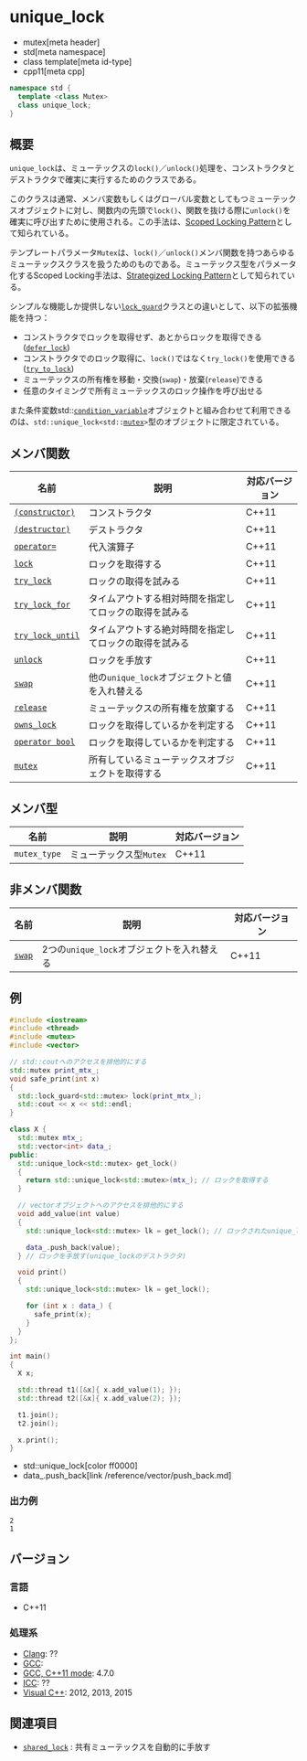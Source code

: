 # unique_lock
* mutex[meta header]
* std[meta namespace]
* class template[meta id-type]
* cpp11[meta cpp]

```cpp
namespace std {
  template <class Mutex>
  class unique_lock;
}
```

## 概要
`unique_lock`は、ミューテックスの`lock()`／`unlock()`処理を、コンストラクタとデストラクタで確実に実行するためのクラスである。

このクラスは通常、メンバ変数もしくはグローバル変数としてもつミューテックスオブジェクトに対し、関数内の先頭で`lock()`、関数を抜ける際に`unlock()`を確実に呼び出すために使用される。この手法は、[Scoped Locking Pattern](http://www.cs.wustl.edu/~schmidt/PDF/ScopedLocking.pdf)として知られている。

テンプレートパラメータ`Mutex`は、`lock()`／`unlock()`メンバ関数を持つあらゆるミューテックスクラスを扱うためのものである。ミューテックス型をパラメータ化するScoped Locking手法は、[Strategized Locking Pattern](http://wiki.hsr.ch/PnProg/files/StrategizedLocking.pdf)として知られている。

シンプルな機能しか提供しない[`lock_guard`](lock_guard.md)クラスとの違いとして、以下の拡張機能を持つ：

- コンストラクタでロックを取得せず、あとからロックを取得できる([`defer_lock`](defer_lock.md))
- コンストラクタでのロック取得に、`lock()`ではなく`try_lock()`を使用できる([`try_to_lock`](try_to_lock.md))
- ミューテックスの所有権を移動・交換(`swap`)・放棄(`release`)できる
- 任意のタイミングで所有ミューテックスのロック操作を呼び出せる


また条件変数std::[`condition_variable`](/reference/condition_variable/condition_variable.md)オブジェクトと組み合わせて利用できるのは、`std::unique_lock<std::`[`mutex`](mutex.md)`>`型のオブジェクトに限定されている。

## メンバ関数

| 名前 | 説明 | 対応バージョン |
|-----------------------------------------------------|--------------------------------------------------------|-------|
| [`(constructor)`](unique_lock/op_constructor.md)     | コンストラクタ | C++11 |
| [`(destructor)`](unique_lock/op_destructor.md)     | デストラクタ | C++11 |
| [`operator=`](unique_lock/op_assign.md)           | 代入演算子 | C++11 |
| [`lock`](unique_lock/lock.md)                     | ロックを取得する | C++11 |
| [`try_lock`](unique_lock/try_lock.md)             | ロックの取得を試みる | C++11 |
| [`try_lock_for`](unique_lock/try_lock_for.md)     | タイムアウトする相対時間を指定してロックの取得を試みる | C++11 |
| [`try_lock_until`](unique_lock/try_lock_until.md) | タイムアウトする絶対時間を指定してロックの取得を試みる | C++11 |
| [`unlock`](unique_lock/unlock.md)                 | ロックを手放す | C++11 |
| [`swap`](unique_lock/swap.md)                     | 他の`unique_lock`オブジェクトと値を入れ替える | C++11 |
| [`release`](unique_lock/release.md)               | ミューテックスの所有権を放棄する | C++11 |
| [`owns_lock`](unique_lock/owns_lock.md)           | ロックを取得しているかを判定する | C++11 |
| [`operator bool`](unique_lock/op_bool.md)         | ロックを取得しているかを判定する | C++11 |
| [`mutex`](unique_lock/mutex.md)                   | 所有しているミューテックスオブジェクトを取得する | C++11 |


## メンバ型

| 名前 | 説明 | 対応バージョン |
|--------------|-------------------------|-------|
| `mutex_type` | ミューテックス型`Mutex` | C++11 |


## 非メンバ関数

| 名前 | 説明 | 対応バージョン |
|--------------------------------------|--------------------------------------------|-------|
| [`swap`](unique_lock/swap_free.md) | 2つの`unique_lock`オブジェクトを入れ替える | C++11 |


## 例
```cpp example
#include <iostream>
#include <thread>
#include <mutex>
#include <vector>

// std::coutへのアクセスを排他的にする
std::mutex print_mtx_;
void safe_print(int x)
{
  std::lock_guard<std::mutex> lock(print_mtx_);
  std::cout << x << std::endl;
}

class X {
  std::mutex mtx_;
  std::vector<int> data_;
public:
  std::unique_lock<std::mutex> get_lock()
  {
    return std::unique_lock<std::mutex>(mtx_); // ロックを取得する
  }

  // vectorオブジェクトへのアクセスを排他的にする
  void add_value(int value)
  {
    std::unique_lock<std::mutex> lk = get_lock(); // ロックされたunique_lockを受け取る

    data_.push_back(value);
  } // ロックを手放す(unique_lockのデストラクタ)

  void print()
  {
    std::unique_lock<std::mutex> lk = get_lock();

    for (int x : data_) {
      safe_print(x);
    }
  }
};

int main()
{
  X x;

  std::thread t1([&x]{ x.add_value(1); });
  std::thread t2([&x]{ x.add_value(2); });

  t1.join();
  t2.join();

  x.print();
}
```
* std::unique_lock[color ff0000]
* data_.push_back[link /reference/vector/push_back.md]

### 出力例
```
2
1
```

## バージョン
### 言語
- C++11

### 処理系
- [Clang](/implementation.md#clang): ??
- [GCC](/implementation.md#gcc): 
- [GCC, C++11 mode](/implementation.md#gcc): 4.7.0
- [ICC](/implementation.md#icc): ??
- [Visual C++](/implementation.md#visual_cpp): 2012, 2013, 2015


## 関連項目
- [`shared_lock`](/reference/shared_mutex/shared_lock.md) : 共有ミューテックスを自動的に手放す

